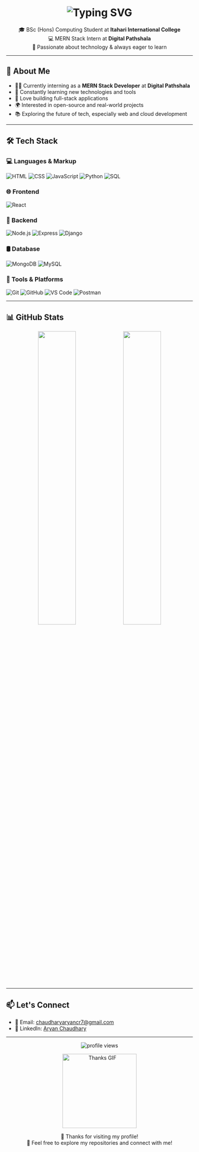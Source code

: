 <h1 align="center">
  <img src="https://readme-typing-svg.demolab.com?font=Fira+Code&weight=500&size=28&pause=1000&center=true&vCenter=true&width=600&lines=Hi+%F0%9F%91%8B%2C+I'm+Aryan+Chaudhary;Welcome+to+my+GitHub+profile!" alt="Typing SVG" />
</h1>


<p align="center">
  🎓 BSc (Hons) Computing Student at <strong>Itahari International College</strong><br>
  💻 MERN Stack Intern at <strong>Digital Pathshala</strong><br>
  🌱 Passionate about technology & always eager to learn
</p>

---

## 🚀 About Me

- 👨‍💻 Currently interning as a **MERN Stack Developer** at **Digital Pathshala**
- 🧠 Constantly learning new technologies and tools
- 🔧 Love building full-stack applications
- 🌍 Interested in open-source and real-world projects
- 📚 Exploring the future of tech, especially web and cloud development

---

## 🛠️ Tech Stack

### 💻 Languages & Markup
![HTML](https://img.shields.io/badge/-HTML5-E34F26?logo=html5&logoColor=white&style=for-the-badge)
![CSS](https://img.shields.io/badge/-CSS3-1572B6?logo=css3&logoColor=white&style=for-the-badge)
![JavaScript](https://img.shields.io/badge/-JavaScript-F7DF1E?logo=javascript&logoColor=black&style=for-the-badge)
![Python](https://img.shields.io/badge/-Python-3776AB?logo=python&logoColor=white&style=for-the-badge)
![SQL](https://img.shields.io/badge/-SQL-4479A1?logo=mysql&logoColor=white&style=for-the-badge)

### 🌐 Frontend
![React](https://img.shields.io/badge/-React-61DAFB?logo=react&logoColor=black&style=for-the-badge)

### 🔧 Backend
![Node.js](https://img.shields.io/badge/-Node.js-339933?logo=nodedotjs&logoColor=white&style=for-the-badge)
![Express](https://img.shields.io/badge/-Express.js-000000?logo=express&logoColor=white&style=for-the-badge)
![Django](https://img.shields.io/badge/-Django-092E20?logo=django&logoColor=white&style=for-the-badge)

### 🛢️ Database
![MongoDB](https://img.shields.io/badge/-MongoDB-47A248?logo=mongodb&logoColor=white&style=for-the-badge)
![MySQL](https://img.shields.io/badge/-MySQL-4479A1?logo=mysql&logoColor=white&style=for-the-badge)

### 🧰 Tools & Platforms
![Git](https://img.shields.io/badge/-Git-F05032?logo=git&logoColor=white&style=for-the-badge)
![GitHub](https://img.shields.io/badge/-GitHub-181717?logo=github&logoColor=white&style=for-the-badge)
![VS Code](https://img.shields.io/badge/-VS%20Code-007ACC?logo=visualstudiocode&logoColor=white&style=for-the-badge)
![Postman](https://img.shields.io/badge/-Postman-FF6C37?logo=postman&logoColor=white&style=for-the-badge)

---

## 📊 GitHub Stats

<p align="center">
  <img src="https://github-readme-stats.vercel.app/api?username=AryanChd&show_icons=true&theme=react&hide_title=false" width="45%" />
  <img src="https://github-readme-stats.vercel.app/api/top-langs/?username=AryanChd&layout=compact&theme=react" width="45%" />
</p>



---

## 📫 Let's Connect

- 📧 Email: [chaudharyaryancr7@gmail.com](mailto:chaudharyaryancr7@gmail.com)
- 💼 LinkedIn: [Aryan Chaudhary](https://www.linkedin.com/in/aryan-chaudhary-9363a22a9/)

---

<p align="center">
  <img src="https://komarev.com/ghpvc/?username=AryanChd&label=Profile%20views&color=0e75b6&style=flat" alt="profile views"/>
</p>

<p align="center">
  <img src="https://media.giphy.com/media/L1R1tvI9svkIWwpVYr/giphy.gif" width="200" alt="Thanks GIF" />
</p>

<p align="center">
  💖 Thanks for visiting my profile!  
  <br/>📌 Feel free to explore my repositories and connect with me!
</p>
